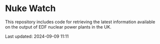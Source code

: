 # Nuke Watch

This repository includes code for retrieving the latest information available on the output of EDF nuclear power plants in the UK.

Last updated: 2024-09-09 11:11